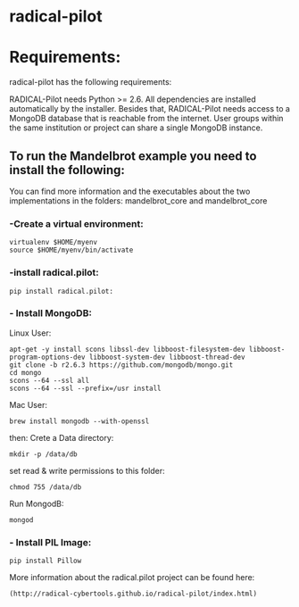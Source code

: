 radical-pilot
=============

<h1> Requirements: </h1>

radical-pilot has the following requirements:


RADICAL-Pilot needs Python >= 2.6. All dependencies are installed automatically by the installer. Besides that, RADICAL-Pilot needs access to a MongoDB database that is reachable from the internet. User groups within the same institution or project can share a single MongoDB instance.

<h2> To run the Mandelbrot example you need to install the following: </h2>

You can find more information and the executables about the two implementations in the folders: mandelbrot_core and mandelbrot_core

<h3> -Create a virtual environment: </h3>

```
virtualenv $HOME/myenv
source $HOME/myenv/bin/activate
```

<h3> -install radical.pilot: </h3>

```
pip install radical.pilot:
```

<h3> - Install MongoDB: </h3>

Linux User:

```
apt-get -y install scons libssl-dev libboost-filesystem-dev libboost-program-options-dev libboost-system-dev libboost-thread-dev
git clone -b r2.6.3 https://github.com/mongodb/mongo.git
cd mongo
scons --64 --ssl all
scons --64 --ssl --prefix=/usr install
```
Mac User:

```
brew install mongodb --with-openssl
```
then: Crete a Data directory:
```
mkdir -p /data/db
```
set read & write permissions to this folder:
```
chmod 755 /data/db
```
Run MongodB:
```
mongod
```

<h3> - Install PIL Image: </h3>

```
pip install Pillow

```

More information about the radical.pilot project can be found here:

	(http://radical-cybertools.github.io/radical-pilot/index.html) 


